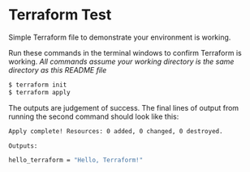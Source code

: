 # Terraform Test
Simple Terraform file to demonstrate your environment is working.

Run these commands in the terminal windows to confirm Terraform is working.
*All commands assume your working directory is the same directory as this README file*

```bash
$ terraform init
$ terraform apply
```

The outputs are judgement of success.  The final lines of output from running the second command should look like this:
```bash
Apply complete! Resources: 0 added, 0 changed, 0 destroyed.

Outputs:

hello_terraform = "Hello, Terraform!"
```